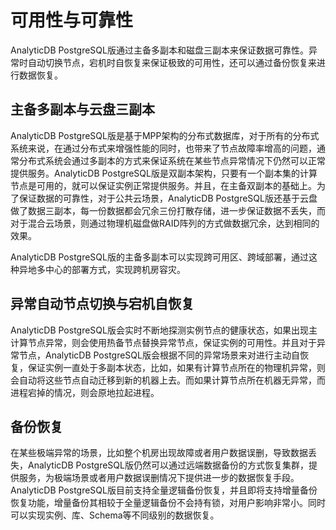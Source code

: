# 可用性与可靠性

AnalyticDB PostgreSQL版通过主备多副本和磁盘三副本来保证数据可靠性。异常时自动切换节点，宕机时自恢复来保证极致的可用性，还可以通过备份恢复来进行数据恢复。

## 主备多副本与云盘三副本

AnalyticDB PostgreSQL版是基于MPP架构的分布式数据库，对于所有的分布式系统来说，在通过分布式来增强性能的同时，也带来了节点故障率增高的问题，通常分布式系统会通过多副本的方式来保证系统在某些节点异常情况下仍然可以正常提供服务。AnalyticDB PostgreSQL版是双副本架构，只要有一个副本集的计算节点是可用的，就可以保证实例正常提供服务。并且，在主备双副本的基础上。为了保证数据的可靠性，对于公共云场景，AnalyticDB PostgreSQL版还基于云盘做了数据三副本，每一份数据都会冗余三份打散存储，进一步保证数据不丢失，而对于混合云场景，则通过物理机磁盘做RAID阵列的方式做数据冗余，达到相同的效果。

AnalyticDB PostgreSQL版的主备多副本可以实现跨可用区、跨域部署，通过这种异地多中心的部署方式，实现跨机房容灾。

## 异常自动节点切换与宕机自恢复

AnalyticDB PostgreSQL版会实时不断地探测实例节点的健康状态，如果出现主计算节点异常，则会使用热备节点替换异常节点，保证实例的可用性。并且对于异常节点，AnalyticDB PostgreSQL版会根据不同的异常场景来对进行主动自恢复，保证实例一直处于多副本状态，比如，如果有计算节点所在的物理机异常，则会自动将这些节点自动迁移到新的机器上去。而如果计算节点所在机器无异常，而进程宕掉的情况，则会原地拉起进程。

## 备份恢复

在某些极端异常的场景，比如整个机房出现故障或者用户数据误删，导致数据丢失，AnalyticDB PostgreSQL版仍然可以通过远端数据备份的方式恢复集群，提供服务，为极端场景或者用户数据误删情况下提供进一步的数据恢复手段。AnalyticDB PostgreSQL版目前支持全量逻辑备份恢复，并且即将支持增量备份恢复功能，增量备份其相较于全量逻辑备份不会持有锁，对用户影响非常小。同时可以实现实例、库、Schema等不同级别的数据恢复。

